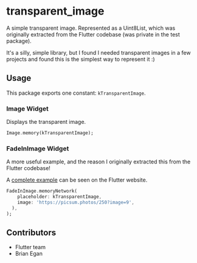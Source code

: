 # transparent_image

A simple transparent image. Represented as a Uint8List, which was originally
extracted from the Flutter codebase (was private in the test package).

It's a silly, simple library, but I found I needed transparent images in a few
projects and found this is the simplest way to represent it :)

## Usage

This package exports one constant: `kTransparentImage`.

### Image Widget

Displays the transparent image. 

```dart
Image.memory(kTransparentImage);
```

### FadeInImage Widget

A more useful example, and the reason I originally extracted this from the
Flutter codebase!

A [complete
example](https://flutter.dev/docs/cookbook/images/fading-in-images#in-memory)
can be seen on the Flutter website.

```dart
FadeInImage.memoryNetwork(
    placeholder: kTransparentImage,
    image: 'https://picsum.photos/250?image=9',
  ),
);
```

## Contributors

  * Flutter team
  * Brian Egan